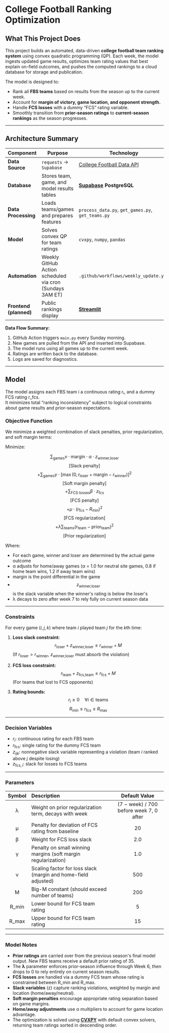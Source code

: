 # **College Football Ranking Optimization**

## **What This Project Does**

This project builds an automated, data-driven **college football team ranking system** using convex quadratic programming (QP). Each week, the model ingests updated game results, optimizes team rating values that best explain on-field outcomes, and pushes the computed rankings to a cloud database for storage and publication.

The model is designed to:
- Rank all **FBS teams** based on results from the season up to the current week.  
- Account for **margin of victory, game location, and opponent strength.**  
- Handle **FCS losses** with a dummy “FCS” rating variable.  
- Smoothly transition from **prior-season ratings** to **current-season rankings** as the season progresses. 

---

## **Architecture Summary**

| Component | Purpose | Technology |
|------------|----------|-------------|
| **Data Source** | `requests` → `Supabase` | [College Football Data API](https://collegefootballdata.com/) |
| **Database** | Stores team, game, and model results tables | **[Supabase](https://supabase.com/) PostgreSQL** |
| **Data Processing** | Loads teams/games and prepares features | `process_data.py`, `get_games.py`, `get_teams.py` |
| **Model** | Solves convex QP for team ratings | `cvxpy`, `numpy`, `pandas` |
| **Automation** | Weekly GitHub Action scheduled via cron (Sundays 3AM ET) | `.github/workflows/weekly_update.yml` |
| **Frontend (planned)** | Public rankings display | **[Streamlit](https://cfb-rankings-wmentrekin.streamlit.app/)** |

**Data Flow Summary:**
1. GitHub Action triggers `main.py` every Sunday morning.  
2. New games are pulled from the API and inserted into Supabase.  
3. The model runs using all games up to the current week.  
4. Ratings are written back to the database.  
5. Logs are saved for diagnostics.

---

## **Model**

The model assigns each FBS team i a continuous rating rᵢ, and a dummy FCS rating r_fcs.  
It minimizes total “ranking inconsistency” subject to logical constraints about game results and prior-season expectations.

### Objective Function
We minimize a weighted combination of slack penalties, prior regularization, and soft margin terms:

Minimize:

$$ \sum_{\text{games}} \nu \cdot \text{margin} \cdot \alpha \cdot z_{\text{winner,loser}} $$
$$ \text{[Slack penalty]} $$
$$+ \sum_{\text{games}} \gamma \cdot [\max(0, r_{\text{loser}} + \text{margin} - r_{\text{winner}})]^2 $$
$$ \text{[Soft margin penalty]} $$
$$+ \sum_{\text{FCS losses}} \beta \cdot z_{\text{fcs}} $$
$$ \text{[FCS penalty]} $$
$$+ \mu \cdot (r_{\text{fcs}} - R_{\text{min}})^2 $$
$$ \text{[FCS regularization]} $$
$$+ \lambda \sum_{\text{teams}} (r_{\text{team}} - \text{prior}_{\text{team}})^2 $$
$$ \text{[Prior regularization]} $$

Where:
- For each game, winner and loser are determined by the actual game outcome
- α adjusts for home/away games (α = 1.0 for neutral site games, 0.8 if home team wins, 1.2 if away team wins)
- margin is the point differential in the game
- $$z_{\text{winner,loser}}$$ is the slack variable when the winner's rating is below the loser's
- λ decays to zero after week 7 to rely fully on current season data

---

### Constraints
For every game $(i, j, k)$ where team $i$ played team $j$ for the $k$th time:

1. **Loss slack constraint:**  
   $$r_{\text{loser}} + z_{\text{winner,loser}} \leq r_{\text{winner}} + M$$
   (If $r_{\text{loser}} > r_{\text{winner}}$, $z_{\text{winner,loser}}$ must absorb the violation)

2. **FCS loss constraint:**  
   $$r_{\text{team}} + z_{\text{fcs,team}} \leq r_{\text{fcs}} + M$$
   (For teams that lost to FCS opponents)

3. **Rating bounds:**  
   $$r_i \geq 0 \quad \forall i \in \text{teams}$$
   $$R_{\text{min}} \leq r_{\text{fcs}} \leq R_{\text{max}}$$

---

### Decision Variables
- $r_i$: continuous rating for each FBS team  
- $r_{\text{fcs}}$: single rating for the dummy FCS team  
- $z_{ijk}$: nonnegative slack variable representing a violation (team $i$ ranked above $j$ despite losing)  
- $z_{\text{fcs},i}$: slack for losses to FCS teams

---

### Parameters
| Symbol | Description | Default Value |
|:-------:|:-------------|:---------------:|
| λ | Weight on prior regularization term, decays with week | (7 − week) / 700 before week 7, 0 after |
| μ | Penalty for deviation of FCS rating from baseline | 20 |
| β | Weight for FCS loss slack | 2.0 |
| γ | Penalty on small winning margins (soft margin regularization) | 1.0 |
| ν | Scaling factor for loss slack (margin and home-field adjusted) | 500 |
| M | Big-M constant (should exceed number of teams) | 200 |
| R_min | Lower bound for FCS team rating | 5 |
| R_max | Upper bound for FCS team rating | 15 |

---

### Model Notes
- **Prior ratings** are carried over from the previous season's final model output. New FBS teams receive a default prior rating of 35.
- The **λ** parameter enforces prior-season influence through Week 6, then drops to 0 to rely entirely on current season results.
- **FCS losses** are handled via a dummy FCS team whose rating is constrained between R_min and R_max.
- **Slack variables** (z) capture ranking violations, weighted by margin and location (home/away/neutral).
- **Soft margin penalties** encourage appropriate rating separation based on game margins.
- **Home/away adjustments** use α multipliers to account for game location advantage.
- The optimization is solved using [**CVXPY**](https://www.cvxpy.org/) with default convex solvers, returning team ratings sorted in descending order.